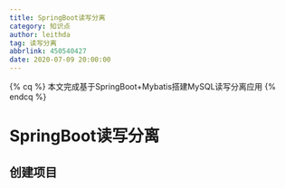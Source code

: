 ```yaml
---
title: SpringBoot读写分离
category: 知识点
author: leithda
tag: 读写分离
abbrlink: 450540427
date: 2020-07-09 20:00:00
---
```


{% cq %}
本文完成基于SpringBoot+Mybatis搭建MySQL读写分离应用
{% endcq %}

<!-- more -->

# SpringBoot读写分离


## 创建项目

